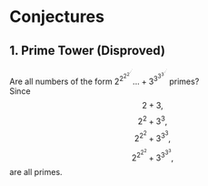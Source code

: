 # Conjectures

## 1. Prime Tower (Disproved) 
Are all numbers of the form $2^{2^{2^{2^{{\cdot}^{{\cdot}^{\cdot}}}}}}...+3^{3^{3^{3^{{\cdot}^{{\cdot}^{\cdot}}}}}}$ primes? 
<br/> 
Since 
$$2+3,$$ 
$$2^{2}+3^{3},$$ 
$$2^{2^2}+3^{3^3},$$ 
$$2^{2^{2^2}}+3^{3^{3^3}},$$
are all primes.


